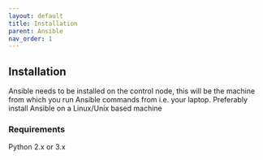 ```yaml
---
layout: default
title: Installation
parent: Ansible
nav_order: 1
---
```


## Installation

Ansible needs to be installed on the control node, this will be the machine from which you run
Ansible commands from i.e. your laptop. Preferably install Ansible on a Linux/Unix based machine

### Requirements

Python 2.x or 3.x